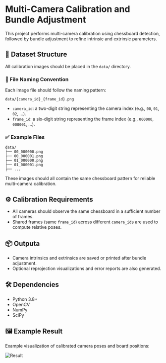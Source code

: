# Multi-Camera Calibration and Bundle Adjustment

This project performs multi-camera calibration using chessboard detection, followed by bundle adjustment to refine intrinsic and extrinsic parameters.

## 📁 Dataset Structure

All calibration images should be placed in the `data/` directory.

### 📌 File Naming Convention

Each image file should follow the naming pattern:

```
data/{camera_id}_{frame_id}.png
```

- `camera_id`: a two-digit string representing the camera index (e.g., `00`, `01`, `02`, ...).
- `frame_id`: a six-digit string representing the frame index (e.g., `000000`, `000001`, ...).

### ✅ Example Files

```
data/
├── 00_000000.png
├── 00_000001.png
├── 01_000000.png
├── 01_000001.png
├── ...
```

These images should all contain the same chessboard pattern for reliable multi-camera calibration.

## ⚙️ Calibration Requirements

- All cameras should observe the same chessboard in a sufficient number of frames.
- Shared frames (same `frame_id`) across different `camera_id`s are used to compute relative poses.

## 📦 Outputa

- Camera intrinsics and extrinsics are saved or printed after bundle adjustment.
- Optional reprojection visualizations and error reports are also generated.

## 🛠️ Dependencies

- Python 3.8+
- OpenCV
- NumPy
- SciPy

## 🖼️ Example Result

Example visualization of calibrated camera poses and board positions:

![Result](figs/result.png)
